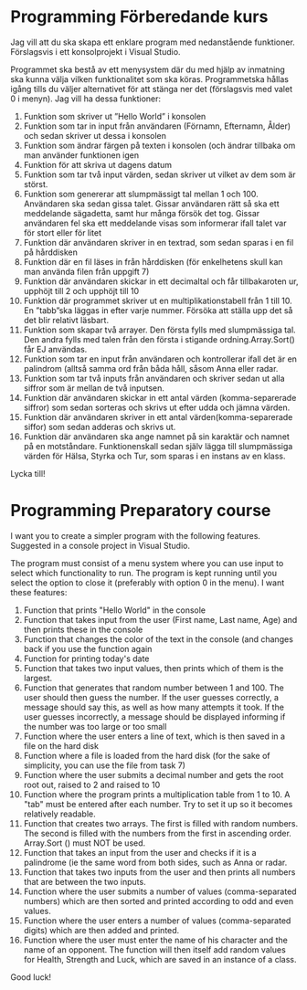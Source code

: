 # Programming Förberedande kurs


Jag vill att du ska skapa ett enklare program med nedanstående funktioner. Förslagsvis i ett konsolprojekt i Visual Studio.


Programmet ska bestå av ett menysystem där du med hjälp av inmatning ska kunna välja vilken funktionalitet som ska köras. Programmetska hållas igång tills du väljer alternativet för att stänga ner det (förslagsvis med valet 0 i menyn). Jag vill ha dessa funktioner:


1. Funktion som skriver ut ”Hello World” i konsolen
2. Funktion som tar in input från användaren (Förnamn, Efternamn, Ålder) och sedan skriver ut dessa i konsolen
3. Funktion som ändrar färgen på texten i konsolen (och ändrar tillbaka om man använder funktionen igen
4. Funktion för att skriva ut dagens datum
5. Funktion som tar två input värden, sedan skriver ut vilket av dem som är störst.
6. Funktion som genererar att slumpmässigt tal mellan 1 och 100. Användaren ska sedan gissa talet. Gissar användaren rätt så ska ett meddelande sägadetta, samt hur många försök det tog. Gissar användaren fel ska ett meddelande visas som informerar ifall talet var för stort eller för litet
7. Funktion där användaren skriver in en textrad, som sedan sparas i en fil på hårddisken
8. Funktion där en fil läses in från hårddisken (för enkelhetens skull kan man använda filen från uppgift 7)
9. Funktion där användaren skickar in ett decimaltal och får tillbakaroten ur, upphöjt till 2 och upphöjt till 10
10. Funktion där programmet skriver ut en multiplikationstabell från 1 till 10. En ”tabb”ska läggas in efter varje nummer. Försöka att ställa upp det så det blir relativt läsbart.
11. Funktion som skapar två arrayer. Den första fylls med slumpmässiga tal. Den andra fylls med talen från den första i stigande ordning.Array.Sort() får EJ användas.
12. Funktion som tar en input från användaren och kontrollerar ifall det är en palindrom (alltså samma ord från båda håll, såsom Anna eller radar.
13. Funktion som tar två inputs från användaren och skriver sedan ut alla siffror som är mellan de två inputsen.
14. Funktion där användaren skickar in ett antal värden (komma-separerade siffror) som sedan sorteras och skrivs ut efter udda och jämna värden.
15. Funktion där användaren skriver in ett antal värden(komma-separerade siffor) som sedan adderas och skrivs ut.
16. Funktion där användaren ska ange namnet på sin karaktär och namnet på en motståndare. Funktionenskall sedan själv lägga till slumpmässiga värden för Hälsa, Styrka och Tur, som sparas i en instans av en klass.

 
Lycka till!

# Programming Preparatory course


I want you to create a simpler program with the following features. Suggested in a console project in Visual Studio.


The program must consist of a menu system where you can use input to select which functionality to run. The program is kept running until you select the option to close it (preferably with option 0 in the menu). I want these features:


1. Function that prints "Hello World" in the console
2. Function that takes input from the user (First name, Last name, Age) and then prints these in the console
3. Function that changes the color of the text in the console (and changes back if you use the function again
4. Function for printing today's date
5. Function that takes two input values, then prints which of them is the largest.
6. Function that generates that random number between 1 and 100. The user should then guess the number. If the user guesses correctly, a message should say this, as well as how many attempts it took. If the user guesses incorrectly, a message should be displayed informing if the number was too large or too small
7. Function where the user enters a line of text, which is then saved in a file on the hard disk
8. Function where a file is loaded from the hard disk (for the sake of simplicity, you can use the file from task 7)
9. Function where the user submits a decimal number and gets the root root out, raised to 2 and raised to 10
10. Function where the program prints a multiplication table from 1 to 10. A "tab" must be entered after each number. Try to set it up so it becomes relatively readable.
11. Function that creates two arrays. The first is filled with random numbers. The second is filled with the numbers from the first in ascending order. Array.Sort () must NOT be used.
12. Function that takes an input from the user and checks if it is a palindrome (ie the same word from both sides, such as Anna or radar.
13. Function that takes two inputs from the user and then prints all numbers that are between the two inputs.
14. Function where the user submits a number of values (comma-separated numbers) which are then sorted and printed according to odd and even values.
15. Function where the user enters a number of values (comma-separated digits) which are then added and printed.
16. Function where the user must enter the name of his character and the name of an opponent. The function will then itself add random values ​​for Health, Strength and Luck, which are saved in an instance of a class.

 
Good luck!
